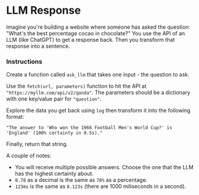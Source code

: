 # LLM Response

Imagine you're building a website where someone has asked the question: "What's the best percentage cocao in chocolate?"
You use the API of an LLM (like ChatGPT) to get a response back.
Then you transform that response into a sentence.

### Instructions

Create a function called `ask_llm` that takes one input - the question to ask.

Use the `fetch(url, parameters)` function to hit the API at `"https://myllm.com/api/v2/qanda"`. The parameters should be a dictionary with one key/value pair for `"question"`.

Explore the data you get back using `log` then transform it into the following format:

```jikiscript
"The answer to 'Who won the 1966 Football Men's World Cup?' is 'England' (100% certainty in 0.5s)."
```

Finally, return that string.

A couple of notes:

- You will receive multiple possible answers. Choose the one that the LLM has the highest certainty about.
- `0.78` as a decimal is the same as `78%` as a percentage.
- `123ms` is the same as `0.123s` (there are 1000 miliseconds in a second).
